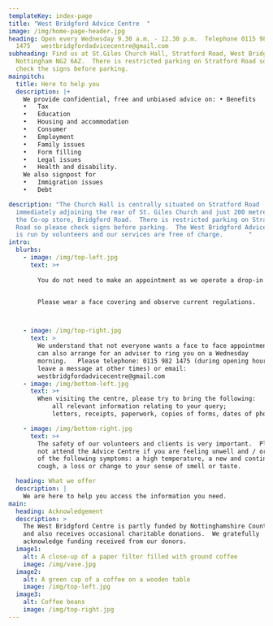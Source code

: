 ```yaml
---
templateKey: index-page
title: "West Bridgford Advice Centre  "
image: /img/home-page-header.jpg
heading: Open every Wednesday 9.30 a.m. - 12.30 p.m.  Telephone 0115 982
  1475   westbridgfordadvicecentre@gmail.com
subheading: Find us at St.Giles Church Hall, Stratford Road, West Bridgford,
  Nottingham NG2 6AZ.  There is restricted parking on Stratford Road so please
  check the signs before parking.
mainpitch:
  title: Here to help you
  description: |+
    We provide confidential, free and unbiased advice on: •	Benefits
    •	Tax
    •	Education
    •	Housing and accommodation
    •	Consumer
    •	Employment
    •	Family issues
    •	Form filling
    •	Legal issues
    •	Health and disability.
    We also signpost for
    •	Immigration issues
    •	Debt 

description: "The Church Hall is centrally situated on Stratford Road
  immediately adjoining the rear of St. Giles Church and just 200 metres from
  the Co-op store, Bridgford Road.  There is restricted parking on Stratford
  Road so please check signs before parking.  The West Bridgford Advice Centre
  is run by volunteers and our services are free of charge.       "
intro:
  blurbs:
    - image: /img/top-left.jpg
      text: >+
        
        You do not need to make an appointment as we operate a drop-in system, but you will be asked to wait socially distanced if we are busy. 


        Please wear a face covering and observe current regulations. 



    - image: /img/top-right.jpg
      text: >
        We understand that not everyone wants a face to face appointment.  We
        can also arrange for an adviser to ring you on a Wednesday
        morning.   Please telephone: 0115 982 1475 (during opening hours or
        leave a message at other times) or email:
        westbridgfordadvicecentre@gmail.com 
    - image: /img/bottom-left.jpg
      text: >+
        When visiting the centre, please try to bring the following:
            all relevant information relating to your query; 
            letters, receipts, paperwork, copies of forms, dates of phone calls. 

    - image: /img/bottom-right.jpg
      text: >+
        The safety of our volunteers and clients is very important.  Please do
        not attend the Advice Centre if you are feeling unwell and / or have any
        of the following symptoms: a high temperature, a new and continuous
        cough, a loss or change to your sense of smell or taste.

  heading: What we offer
  description: |
    We are here to help you access the information you need.
main:
  heading: Acknowledgement
  description: >
    The West Bridgford Centre is partly funded by Nottinghamshire County Council
    and also receives occasional charitable donations.  We gratefully
    acknowledge funding received from our donors.  
  image1:
    alt: A close-up of a paper filter filled with ground coffee
    image: /img/vase.jpg
  image2:
    alt: A green cup of a coffee on a wooden table
    image: /img/top-left.jpg
  image3:
    alt: Coffee beans
    image: /img/top-right.jpg
---
```

